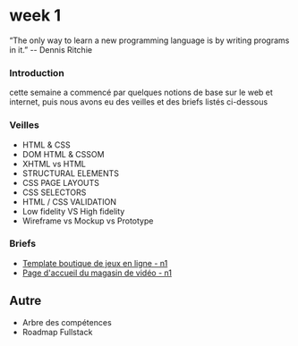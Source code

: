 # week 1

“The only way to learn a new programming language is by writing programs in it.”
-- Dennis Ritchie

### Introduction

cette semaine a commencé par quelques notions de base sur le web et internet, puis nous avons eu des veilles et des briefs listés ci-dessous

### Veilles

- HTML & CSS
- DOM HTML & CSSOM
- XHTML vs HTML
- STRUCTURAL ELEMENTS
- CSS PAGE LAYOUTS
- CSS SELECTORS
- HTML / CSS VALIDATION
- Low fidelity VS High fidelity
- Wireframe vs Mockup vs Prototype

### Briefs

- [Template boutique de jeux en ligne - n1](https://github.com/achaayb/YOUCODE/tree/master/1/Template_boutique_de_jeux_en_ligne/n1)
- [Page d'accueil du magasin de vidéo - n1](https://github.com/achaayb/YOUCODE/tree/master/1/Page_daccueil_du_magasin_de_vid%C3%A9o/n1)

## Autre

- Arbre des compétences
- Roadmap Fullstack
